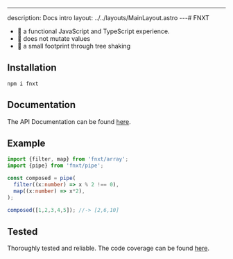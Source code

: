 ---
description: Docs intro
layout: ../../layouts/MainLayout.astro
---# FNXT 

- 🚀 a functional JavaScript and TypeScript experience.
- 🤗 does not mutate values
- 🍎 a small footprint through tree shaking

## Installation
```shell
npm i fnxt
```

## Documentation

The API Documentation can be found [here](https://fnxt-js.github.io/core/en/introduction/).


## Example

```ts
import {filter, map} from 'fnxt/array';
import {pipe} from 'fnxt/pipe';

const composed = pipe(
  filter((x:number) => x % 2 !== 0),
  map((x:number) => x*2),
);

composed([1,2,3,4,5]); //-> [2,6,10]
```

## Tested

Thoroughly tested and reliable.
The code coverage can be found [here](https://fnxt-js.github.io/core/coverage.html).

